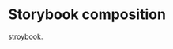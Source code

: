 # Storybook composition

[stroybook](https://shinya-maruyama.github.io/storybook-composition/develop/storybook/).

